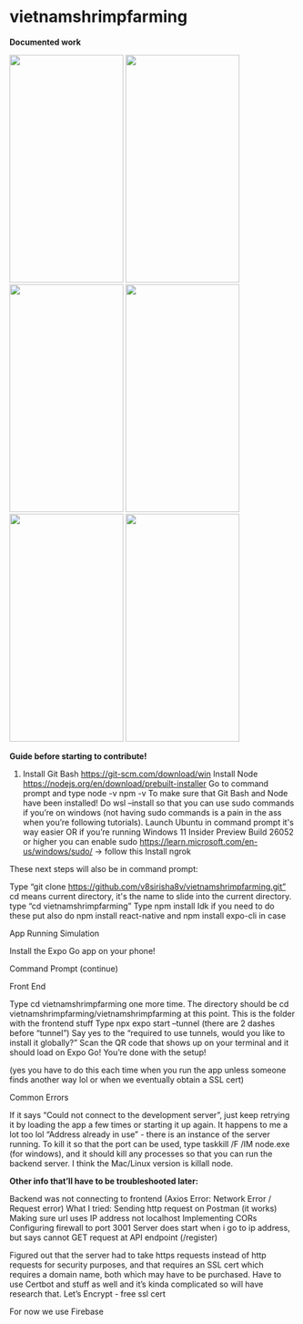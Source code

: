 # vietnamshrimpfarming

**Documented work**

<img src="https://github.com/user-attachments/assets/07abecb3-e28c-41ab-8143-ee230fa71426" width="200px" height="400px" />
<img src="https://github.com/user-attachments/assets/ba7a0d83-54aa-40df-bf2b-8b461d55b17a" width="200px" height="400px" />
<img src="https://github.com/user-attachments/assets/f479645d-834e-419c-883f-dbe0f12a53f6" width="200px" height="400px" />
<img src="https://github.com/user-attachments/assets/8c3cf52c-7d98-488c-ab0f-56250fcb87b1" width="200px" height="400px" />
<img src="https://github.com/user-attachments/assets/cbbde362-4a22-4ffe-83b2-e7a37d024b58" width="200px" height="400px" />
<img src="https://github.com/user-attachments/assets/4b8600a6-a030-4489-8cee-711d1454bdda" width="200px" height="400px" />

**Guide before starting to contribute!**

1) Install Git Bash https://git-scm.com/download/win 
Install Node https://nodejs.org/en/download/prebuilt-installer 
Go to command prompt and type
node -v
npm -v
	To make sure that Git Bash and Node have been installed!
Do wsl –install so that you can use sudo commands if you’re on windows (not having sudo commands is a pain in the ass when you’re following tutorials). Launch Ubuntu in command prompt it's way easier
OR if you’re running Windows 11 Insider Preview Build 26052 or higher you can enable sudo https://learn.microsoft.com/en-us/windows/sudo/ → follow this 
Install ngrok 

These next steps will also be in command prompt:

Type “git clone https://github.com/v8sirisha8v/vietnamshrimpfarming.git”
cd means current directory, it's the name to slide into the current directory. type “cd vietnamshrimpfarming” 
Type npm install
Idk if you need to do these put also do npm install react-native and npm install expo-cli in case

App Running Simulation

Install the Expo Go app on your phone!

Command Prompt (continue)

Front End

Type cd vietnamshrimpfarming one more time. The directory should be cd vietnamshrimpfarming/vietnamshrimpfarming at this point. This is the folder with the frontend stuff
Type npx expo start –tunnel (there are 2 dashes before “tunnel”)
Say yes to the “required to use tunnels, would you like to install it globally?”
Scan the QR code that shows up on your terminal and it should load on Expo Go! You’re done with the setup!

(yes you have to do this each time when you run the app unless someone finds another way lol or when we eventually obtain a SSL cert)

Common Errors

If it says “Could not connect to the development server”, just keep retrying it by loading the app a few times or starting it up again. It happens to me a lot too lol
“Address already in use” - there is an instance of the server running. To kill it so that the port can be used, type taskkill /F /IM node.exe (for windows), and it should kill any processes so that you can run the backend server. I think the Mac/Linux version is killall node.

**Other info that’ll have to be troubleshooted later:**

Backend was not connecting to frontend (Axios Error: Network Error / Request error)
What I tried:
Sending http request on Postman (it works)
Making sure url uses IP address not localhost
Implementing CORs
Configuring firewall to port 3001
Server does start when i go to ip address, but says cannot GET request at API endpoint (/register)

Figured out that the server had to take https requests instead of http requests for security purposes, and that requires an SSL cert which requires a domain name, both which may have to be purchased. Have to use Certbot and stuff as well and it’s kinda complicated so will have research that.
Let’s Encrypt - free ssl cert

For now we use Firebase
